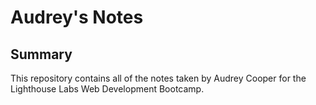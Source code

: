 # Audrey's Notes
## Summary
This repository contains all of the notes taken by Audrey Cooper for the Lighthouse Labs Web Development Bootcamp.
